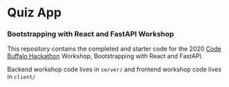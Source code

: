 # Quiz App
### Bootstrapping with React and FastAPI Workshop

This repository contains the completed and starter code for the 2020 [Code Buffalo Hackathon](https://www.43north.org/code-buffalo/ "Code Buffalo Hackathon") Workshop, Bootstrapping with React and FastAPI.

Backend workshop code lives in `server/` and frontend workshop code lives in `client/`
